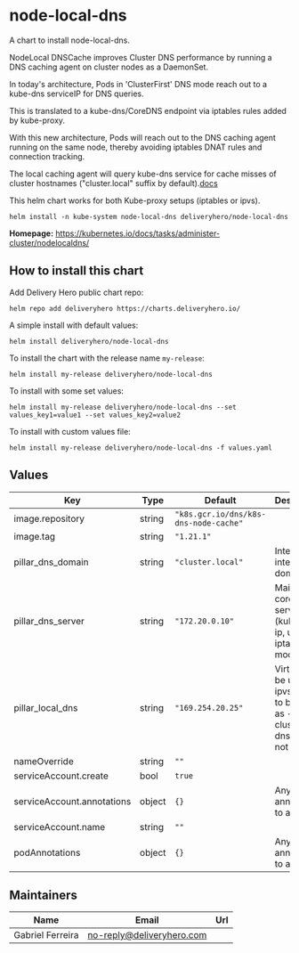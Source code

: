 # node-local-dns

A chart to install node-local-dns.

NodeLocal DNSCache improves Cluster DNS performance by running a DNS caching agent on cluster nodes as a DaemonSet.

In today's architecture, Pods in 'ClusterFirst' DNS mode reach out to a kube-dns serviceIP for DNS queries.

This is translated to a kube-dns/CoreDNS endpoint via iptables rules added by kube-proxy.

With this new architecture, Pods will reach out to the DNS caching agent running on the same node, thereby avoiding iptables DNAT rules and connection tracking.

The local caching agent will query kube-dns service for cache misses of cluster hostnames ("cluster.local" suffix by default).[docs](https://kubernetes.io/docs/tasks/administer-cluster/nodelocaldns/)

This helm chart works for both Kube-proxy setups (iptables or ipvs).

 ```console
 helm install -n kube-system node-local-dns deliveryhero/node-local-dns
 ```

**Homepage:** <https://kubernetes.io/docs/tasks/administer-cluster/nodelocaldns/>

## How to install this chart

Add Delivery Hero public chart repo:

```console
helm repo add deliveryhero https://charts.deliveryhero.io/
```

A simple install with default values:

```console
helm install deliveryhero/node-local-dns
```

To install the chart with the release name `my-release`:

```console
helm install my-release deliveryhero/node-local-dns
```

To install with some set values:

```console
helm install my-release deliveryhero/node-local-dns --set values_key1=value1 --set values_key2=value2
```

To install with custom values file:

```console
helm install my-release deliveryhero/node-local-dns -f values.yaml
```

## Values

| Key | Type | Default | Description |
|-----|------|---------|-------------|
| image.repository | string | `"k8s.gcr.io/dns/k8s-dns-node-cache"` |  |
| image.tag | string | `"1.21.1"` |  |
| pillar_dns_domain | string | `"cluster.local"` | Internal k8s internal domain |
| pillar_dns_server | string | `"172.20.0.10"` | Main coredns service (kube-dns) ip, used on iptables-mode |
| pillar_local_dns | string | `"169.254.20.25"` | Virtual IP to be used by ipvs mode, to be used as --cluster-dns, must not collide |
| nameOverride | string | `""` |  |
| serviceAccount.create | bool | `true` |  |
| serviceAccount.annotations | object | `{}` | Any extra annotations to apply |
| serviceAccount.name | string | `""` |  |
| podAnnotations | object | `{}` | Any extra annotations to apply |


## Maintainers

| Name | Email | Url |
| ---- | ------ | --- |
| Gabriel Ferreira | no-reply@deliveryhero.com |  |
